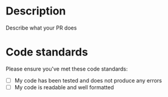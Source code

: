 # Description

Describe what your PR does

# Code standards
Please ensure you've met these code standards:
- [ ] My code has been tested and does not produce any errors
- [ ] My code is readable and well formatted
